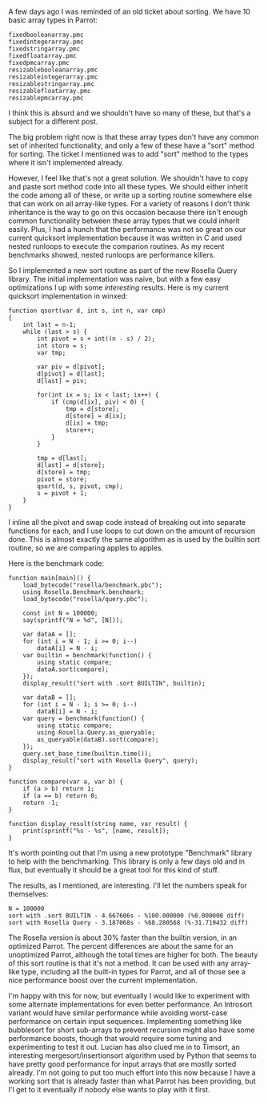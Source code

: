 A few days ago I was reminded of an old ticket about sorting. We have 10
basic array types in Parrot:

    fixedbooleanarray.pmc
    fixedintegerarray.pmc
    fixedstringarray.pmc
    fixedfloatarray.pmc
    fixedpmcarray.pmc
    resizablebooleanarray.pmc
    resizableintegerarray.pmc
    resizablestringarray.pmc
    resizablefloatarray.pmc
    resizablepmcarray.pmc

I think this is absurd and we shouldn't have so many of these, but that's a
subject for a different post.

The big problem right now is that these array types don't have any common set
of inherited functionality, and only a few of these have a "sort" method for
sorting. The ticket I mentioned was to add "sort" method to the types where it
isn't implemented already.

However, I feel like that's not a great solution. We shouldn't have to copy
and paste sort method code into all these types. We should either inherit the
code among all of these, or write up a sorting routine somewhere else that can
work on all array-like types. For a variety of reasons I don't think
inheritance is the way to go on this occasion because there isn't enough
common functionality between these array types that we could inherit easily.
Plus, I had a hunch that the performance was not so great on our current
quicksort implementation because it was written in C and used nested runloops
to execute the comparion routines. As my recent benchmarks showed, nested
runloops are performance killers.

So I implemented a new sort routine as part of the new Rosella Query library.
The initial implementation was naive, but with a few easy optimizations I
up with some *interesting* results. Here is my current quicksort
implementation in winxed:

    function qsort(var d, int s, int n, var cmp)
    {
        int last = n-1;
        while (last > s) {
            int pivot = s + int((n - s) / 2);
            int store = s;
            var tmp;

            var piv = d[pivot];
            d[pivot] = d[last];
            d[last] = piv;

            for(int ix = s; ix < last; ix++) {
                if (cmp(d[ix], piv) < 0) {
                    tmp = d[store];
                    d[store] = d[ix];
                    d[ix] = tmp;
                    store++;
                }
            }

            tmp = d[last];
            d[last] = d[store];
            d[store] = tmp;
            pivot = store;
            qsort(d, s, pivot, cmp);
            s = pivot + 1;
        }
    }

I inline all the pivot and swap code instead of breaking out into separate
functions for each, and I use loops to cut down on the amount of recursion
done. This is almost exactly the same algorithm as is used by the builtin
sort routine, so we are comparing apples to apples.

Here is the benchmark code:

    function main[main]() {
        load_bytecode("rosella/benchmark.pbc");
        using Rosella.Benchmark.benchmark;
        load_bytecode("rosella/query.pbc");

        const int N = 100000;
        say(sprintf("N = %d", [N]));

        var dataA = [];
        for (int i = N - 1; i >= 0; i--)
            dataA[i] = N - i;
        var builtin = benchmark(function() {
            using static compare;
            dataA.sort(compare);
        });
        display_result("sort with .sort BUILTIN", builtin);

        var dataB = [];
        for (int i = N - 1; i >= 0; i--)
            dataB[i] = N - i;
        var query = benchmark(function() {
            using static compare;
            using Rosella.Query.as_queryable;
            as_queryable(dataB).sort(compare);
        });
        query.set_base_time(builtin.time());
        display_result("sort with Rosella Query", query);
    }

    function compare(var a, var b) {
        if (a > b) return 1;
        if (a == b) return 0;
        return -1;
    }

    function display_result(string name, var result) {
        print(sprintf("%s - %s", [name, result]);
    }


It's worth pointing out that I'm using a new prototype "Benchmark" library to
help with the benchmarking. This library is only a few days old and in flux,
but eventually it should be a great tool for this kind of stuff.

The results, as I mentioned, are interesting. I'll let the numbers speak for
themselves:

    N = 100000
    sort with .sort BUILTIN - 4.667606s - %100.000000 (%0.000000 diff)
    sort with Rosella Query - 3.187068s - %68.280568 (%-31.719432 diff)

The Rosella version is about 30% faster than the builtin version, in an
optimized Parrot. The percent differences are about the same for an
unoptimized Parrot, although the total times are higher for both. The beauty
of this sort routine is that it's not a method. It can be used with any
array-like type, including all the built-in types for Parrot, and all of those
see a nice performance boost over the current implementation.

I'm happy with this for now, but eventually I would like to experiment with
some alternate implementations for even better performance. An Introsort
variant would have similar performance while avoiding worst-case performance
on certain input sequences. Implementing something like bubblesort for short
sub-arrays to prevent recursion might also have some performance boosts,
though that would require some tuning and experimenting to test it out. Lucian
has also clued me in to Timsort, an interesting mergesort/insertionsort
algorithm used by Python that seems to have pretty good performance for
input arrays that are mostly sorted already. I'm not going to put too much
effort into this now because I have a working sort that is already faster than
what Parrot has been providing, but I'l get to it eventually if nobody else
wants to play with it first.

